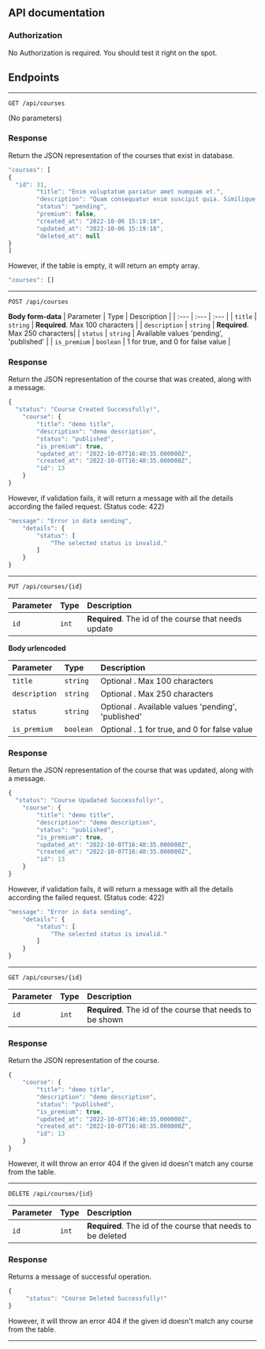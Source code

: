 ## API documentation

### Authorization

No Authorization is required. You should test it right on the spot.

## Endpoints
-- -- 
```http
GET /api/courses
```
(No parameters)
### Response

Return the JSON representation of the courses that exist in database.

```javascript
"courses": [
{
  "id": 31,
        "title": "Enim voluptatum pariatur amet numquam et.",
        "description": "Quam consequatur enim suscipit quia. Similique omnis consequatur officiis assumenda quos voluptates suscipit aut. Fugiat velit quasi beatae qui explicabo cupiditate non eum.",
        "status": "pending",
        "premium": false,
        "created_at": "2022-10-06 15:19:18",
        "updated_at": "2022-10-06 15:19:18",
        "deleted_at": null
}
]
```
However, if the table is empty, it will return an empty array.
```javascript
"courses": []
````

-- -- 

```http
POST /api/courses
```
**Body form-data**
| Parameter | Type | Description |
| :--- | :--- | :--- |
| `title` | `string` | **Required**. Max 100 characters |
| `description` | `string` | **Required**. Max 250 characters|
| `status` | `string` | Available values 'pending', 'published' |
| `is_premium` | `boolean` | 1 for true, and 0 for false value |

### Response

Return the JSON representation of the course that was created, along with a message.

```javascript
{
  "status": "Course Created Successfully!",
    "course": {
        "title": "demo title",
        "description": "demo description",
        "status": "published",
        "is_premium": true,
        "updated_at": "2022-10-07T16:40:35.000000Z",
        "created_at": "2022-10-07T16:40:35.000000Z",
        "id": 13
    }
}
```

However, if validation fails, it will return a message with all the details according the failed request. (Status code: 422)

```javascript
"message": "Error in data sending",
    "details": {
        "status": [
            "The selected status is invalid."
        ]
    }
}
````

-- -- 

```http
PUT /api/courses/{id}
```

| Parameter | Type | Description |
| :--- | :--- | :--- |
| `id` | `int` | **Required**. The id of the course that needs update |

**Body urlencoded**

| Parameter | Type | Description |
| :--- | :--- | :--- |
| `title` | `string` | Optional . Max 100 characters |
| `description` | `string` | Optional . Max 250 characters|
| `status` | `string` | Optional . Available values 'pending', 'published' |
| `is_premium` | `boolean` | Optional . 1 for true, and 0 for false value |

### Response

Return the JSON representation of the course that was updated, along with a message.

```javascript
{
  "status": "Course Upadated Successfully!",
    "course": {
        "title": "demo title",
        "description": "demo description",
        "status": "published",
        "is_premium": true,
        "updated_at": "2022-10-07T16:40:35.000000Z",
        "created_at": "2022-10-07T16:40:35.000000Z",
        "id": 13
    }
}
````

However, if validation fails, it will return a message with all the details according the failed request. (Status code: 422)

```javascript
"message": "Error in data sending",
    "details": {
        "status": [
            "The selected status is invalid."
        ]
    }
}
````
-- -- 
```http
GET /api/courses/{id}
```

| Parameter | Type | Description |
| :--- | :--- | :--- |
| `id` | `int` | **Required**. The id of the course that needs to be shown |

### Response

Return the JSON representation of the course.

```javascript
{
    "course": {
        "title": "demo title",
        "description": "demo description",
        "status": "published",
        "is_premium": true,
        "updated_at": "2022-10-07T16:40:35.000000Z",
        "created_at": "2022-10-07T16:40:35.000000Z",
        "id": 13
    }
}
````

However, it will throw an error 404 if the given id doesn't match any course from the table.

-- -- 

```http
DELETE /api/courses/{id}
```

| Parameter | Type | Description |
| :--- | :--- | :--- |
| `id` | `int` | **Required**. The id of the course that needs to be deleted |

### Response

Returns a message of successful operation.

```javascript
{
     "status": "Course Deleted Successfully!"
}
````

However, it will throw an error 404 if the given id doesn't match any course from the table.
-- -- 